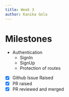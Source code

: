 ```yaml
---
title: Week 3
author: Kanika Gola
---
```

# Milestones
- Authentication
	- SignIn
	- SignUp
	- Protection of routes
- [x] Github Issue Raised
- [x] PR raised
- [x] PR reviewed and merged
